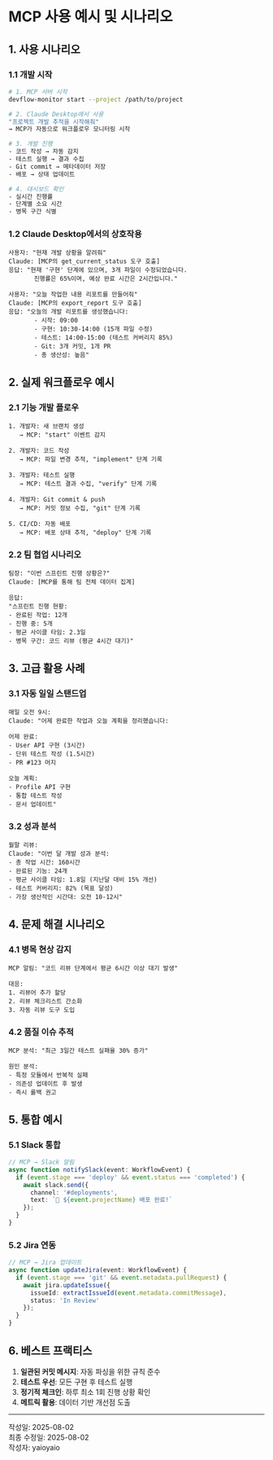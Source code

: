 # MCP 사용 예시 및 시나리오

## 1. 사용 시나리오

### 1.1 개발 시작
```bash
# 1. MCP 서버 시작
devflow-monitor start --project /path/to/project

# 2. Claude Desktop에서 사용
"프로젝트 개발 추적을 시작해줘"
→ MCP가 자동으로 워크플로우 모니터링 시작

# 3. 개발 진행
- 코드 작성 → 자동 감지
- 테스트 실행 → 결과 수집
- Git commit → 메타데이터 저장
- 배포 → 상태 업데이트

# 4. 대시보드 확인
- 실시간 진행률
- 단계별 소요 시간
- 병목 구간 식별
```

### 1.2 Claude Desktop에서의 상호작용

```
사용자: "현재 개발 상황을 알려줘"
Claude: [MCP의 get_current_status 도구 호출]
응답: "현재 '구현' 단계에 있으며, 3개 파일이 수정되었습니다. 
       진행률은 65%이며, 예상 완료 시간은 2시간입니다."

사용자: "오늘 작업한 내용 리포트를 만들어줘"
Claude: [MCP의 export_report 도구 호출]
응답: "오늘의 개발 리포트를 생성했습니다:
       - 시작: 09:00
       - 구현: 10:30-14:00 (15개 파일 수정)
       - 테스트: 14:00-15:00 (테스트 커버리지 85%)
       - Git: 3개 커밋, 1개 PR
       - 총 생산성: 높음"
```

## 2. 실제 워크플로우 예시

### 2.1 기능 개발 플로우
```
1. 개발자: 새 브랜치 생성
   → MCP: "start" 이벤트 감지

2. 개발자: 코드 작성
   → MCP: 파일 변경 추적, "implement" 단계 기록

3. 개발자: 테스트 실행
   → MCP: 테스트 결과 수집, "verify" 단계 기록

4. 개발자: Git commit & push
   → MCP: 커밋 정보 수집, "git" 단계 기록

5. CI/CD: 자동 배포
   → MCP: 배포 상태 추적, "deploy" 단계 기록
```

### 2.2 팀 협업 시나리오
```
팀장: "이번 스프린트 진행 상황은?"
Claude: [MCP를 통해 팀 전체 데이터 집계]

응답: 
"스프린트 진행 현황:
- 완료된 작업: 12개
- 진행 중: 5개
- 평균 사이클 타임: 2.3일
- 병목 구간: 코드 리뷰 (평균 4시간 대기)"
```

## 3. 고급 활용 사례

### 3.1 자동 일일 스탠드업
```
매일 오전 9시:
Claude: "어제 완료한 작업과 오늘 계획을 정리했습니다:

어제 완료:
- User API 구현 (3시간)
- 단위 테스트 작성 (1.5시간)
- PR #123 머지

오늘 계획:
- Profile API 구현
- 통합 테스트 작성
- 문서 업데이트"
```

### 3.2 성과 분석
```
월말 리뷰:
Claude: "이번 달 개발 성과 분석:
- 총 작업 시간: 160시간
- 완료된 기능: 24개
- 평균 사이클 타임: 1.8일 (지난달 대비 15% 개선)
- 테스트 커버리지: 82% (목표 달성)
- 가장 생산적인 시간대: 오전 10-12시"
```

## 4. 문제 해결 시나리오

### 4.1 병목 현상 감지
```
MCP 알림: "코드 리뷰 단계에서 평균 6시간 이상 대기 발생"

대응:
1. 리뷰어 추가 할당
2. 리뷰 체크리스트 간소화
3. 자동 리뷰 도구 도입
```

### 4.2 품질 이슈 추적
```
MCP 분석: "최근 3일간 테스트 실패율 30% 증가"

원인 분석:
- 특정 모듈에서 반복적 실패
- 의존성 업데이트 후 발생
- 즉시 롤백 권고
```

## 5. 통합 예시

### 5.1 Slack 통합
```typescript
// MCP → Slack 알림
async function notifySlack(event: WorkflowEvent) {
  if (event.stage === 'deploy' && event.status === 'completed') {
    await slack.send({
      channel: '#deployments',
      text: `🚀 ${event.projectName} 배포 완료!`
    });
  }
}
```

### 5.2 Jira 연동
```typescript
// MCP → Jira 업데이트
async function updateJira(event: WorkflowEvent) {
  if (event.stage === 'git' && event.metadata.pullRequest) {
    await jira.updateIssue({
      issueId: extractIssueId(event.metadata.commitMessage),
      status: 'In Review'
    });
  }
}
```

## 6. 베스트 프랙티스

1. **일관된 커밋 메시지**: 자동 파싱을 위한 규칙 준수
2. **테스트 우선**: 모든 구현 후 테스트 실행
3. **정기적 체크인**: 하루 최소 1회 진행 상황 확인
4. **메트릭 활용**: 데이터 기반 개선점 도출

---

작성일: 2025-08-02  
최종 수정일: 2025-08-02  
작성자: yaioyaio